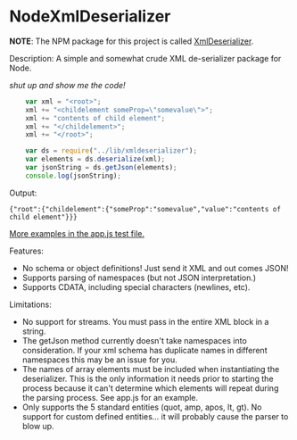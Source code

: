 NodeXmlDeserializer
===================
**NOTE**: The NPM package for this project is called [XmlDeserializer](https://npmjs.org/package/xmldeserializer).

Description: A simple and somewhat crude XML de-serializer package for Node.

*shut up and show me the code!*
```javascript
	var xml = "<root>";
    xml += "<childelement someProp=\"somevalue\">";
    xml += "contents of child element";
    xml += "</childelement>";
    xml += "</root>";

    var ds = require("../lib/xmldeserializer");
    var elements = ds.deserialize(xml);
    var jsonString = ds.getJson(elements);
    console.log(jsonString);
```
Output:
```
{"root":{"childelement":{"someProp":"somevalue","value":"contents of child element"}}}
```

[More examples in the app.js test file.](https://github.com/ctigeek/NodeXmlDeserializer/blob/master/test/app.js)

Features:
* No schema or object definitions! Just send it XML and out comes JSON!
* Supports parsing of namespaces (but not JSON interpretation.)
* Supports CDATA, including special characters (newlines, etc).

Limitations:
* No support for streams. You must pass in the entire XML block in a string.
* The getJson method currently doesn't take namespaces into consideration. If your xml schema has duplicate names in different namespaces this may be an issue for you.
* The names of array elements must be included when instantiating the deserializer. This is the only information it needs prior to starting the process because it can't determine which elements will repeat during the parsing process. See app.js for an example.
* Only supports the 5 standard entities (quot, amp, apos, lt, gt). No support for custom defined entities... it will probably cause the parser to blow up.


